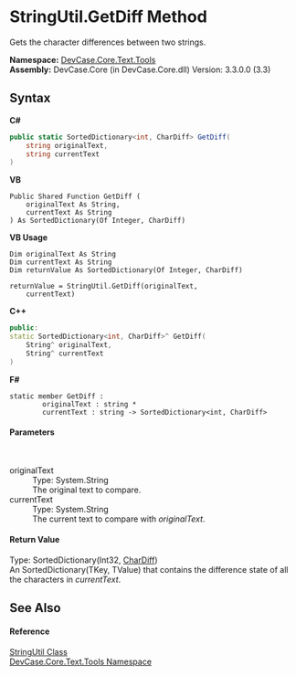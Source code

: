 # StringUtil.GetDiff Method 
 

Gets the character differences between two strings.

**Namespace:**&nbsp;<a href="N_DevCase_Core_Text_Tools">DevCase.Core.Text.Tools</a><br />**Assembly:**&nbsp;DevCase.Core (in DevCase.Core.dll) Version: 3.3.0.0 (3.3)

## Syntax

**C#**<br />
``` C#
public static SortedDictionary<int, CharDiff> GetDiff(
	string originalText,
	string currentText
)
```

**VB**<br />
``` VB
Public Shared Function GetDiff ( 
	originalText As String,
	currentText As String
) As SortedDictionary(Of Integer, CharDiff)
```

**VB Usage**<br />
``` VB Usage
Dim originalText As String
Dim currentText As String
Dim returnValue As SortedDictionary(Of Integer, CharDiff)

returnValue = StringUtil.GetDiff(originalText, 
	currentText)
```

**C++**<br />
``` C++
public:
static SortedDictionary<int, CharDiff>^ GetDiff(
	String^ originalText, 
	String^ currentText
)
```

**F#**<br />
``` F#
static member GetDiff : 
        originalText : string * 
        currentText : string -> SortedDictionary<int, CharDiff> 

```


#### Parameters
&nbsp;<dl><dt>originalText</dt><dd>Type: System.String<br />The original text to compare.</dd><dt>currentText</dt><dd>Type: System.String<br />The current text to compare with *originalText*.</dd></dl>

#### Return Value
Type: SortedDictionary(Int32, <a href="T_DevCase_Core_Text_CharDiff">CharDiff</a>)<br />An SortedDictionary(TKey, TValue) that contains the difference state of all the characters in *currentText*.

## See Also


#### Reference
<a href="T_DevCase_Core_Text_Tools_StringUtil">StringUtil Class</a><br /><a href="N_DevCase_Core_Text_Tools">DevCase.Core.Text.Tools Namespace</a><br />